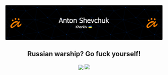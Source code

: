 ![Header](https://github.com/AntonShevchuk/AntonShevchuk/raw/main/github-header-image.png)

## <p align="center">Russian warship? Go fuck yourself!</p>

<p align="center">
<img align="center" src="https://github-readme-stats.vercel.app/api?username=AntonShevchuk&show_icons=true&hide_title=true&count_private=true&disable_animations=false&theme=github_dark&line_height=33&hide_rank=true"/>
<img align="top" src="https://github-readme-stats.vercel.app/api/top-langs/?username=AntonShevchuk&layout=compact&langs_count=10&theme=github_dark"/>
</p>
